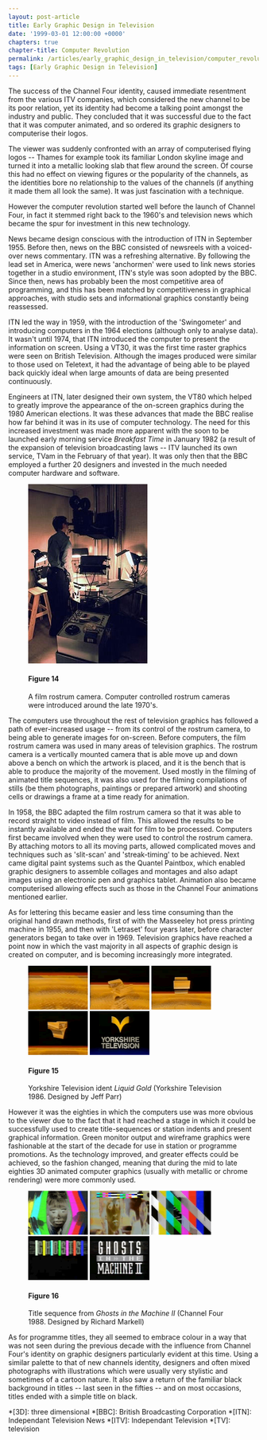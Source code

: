 ```yaml
---
layout: post-article
title: Early Graphic Design in Television
date: '1999-03-01 12:00:00 +0000'
chapters: true
chapter-title: Computer Revolution
permalink: /articles/early_graphic_design_in_television/computer_revolution/
tags: [Early Graphic Design in Television]
---
```

The success of the Channel Four identity, caused immediate resentment from the various ITV companies, which considered the new channel to be its poor relation, yet its identity had become a talking point amongst the industry and public. They concluded that it was successful due to the fact that it was computer animated, and so ordered its graphic designers to computerise their logos.

The viewer was suddenly confronted with an array of computerised flying logos -- Thames for example took its familiar London skyline image and turned it into a metallic looking slab that flew around the screen. Of course this had no effect on viewing figures or the popularity of the channels, as the identities bore no relationship to the values of the channels (if anything it made them all look the same). It was just fascination with a technique.

However the computer revolution started well before the launch of Channel Four, in fact it stemmed right back to the 1960's and television news which became the spur for investment in this new technology.

News became design conscious with the introduction of ITN in September 1955. Before then, news on the BBC consisted of newsreels with a voiced-over news commentary. ITN was a refreshing alternative. By following the lead set in America, were news 'anchormen' were used to link news stories together in a studio environment, ITN's style was soon adopted by the BBC. Since then, news has probably been the most competitive area of programming, and this has been matched by competitiveness in graphical approaches, with studio sets and informational graphics constantly being reassessed.

ITN led the way in 1959, with the introduction of the 'Swingometer' and introducing computers in the 1964 elections (although only to analyse data). It wasn't until 1974, that ITN introduced the computer to present the information on screen. Using a VT30, it was the first time raster graphics were seen on British Television. Although the images produced were similar to those used on Teletext, it had the advantage of being able to be played back quickly ideal when large amounts of data are being presented continuously.

Engineers at ITN, later designed their own system, the VT80 which helped to greatly improve the appearance of the on-screen graphics during the 1980  American elections. It was these advances that made the BBC realise how far behind it was in its use of computer technology. The need for this increased investment was made more apparent with the soon to be launched early morning service <cite>Breakfast Time</cite> in January 1982 (a result of the expansion of television broadcasting laws -- ITV launched its own service, TVam in the February of that year). It was only then that the BBC employed a further 20 designers and invested in the much needed computer hardware and software.

<figure id="figure-14">
    <img class="left" src="/assets/articles/early_graphic_design_in_television/figure-14.jpg" alt="A film rostrum camera" />
    <figcaption>
        <h4>Figure 14</h4>
        <p>A film rostrum camera. Computer controlled rostrum cameras were introduced around the late 1970's.</p>
    </figcaption>
</figure>

The computers use throughout the rest of television graphics has followed a path of ever-increased usage -- from its control of the rostrum camera, to being able to generate images for on-screen. Before computers, the film rostrum camera was used in many areas of television graphics. The rostrum camera is a vertically mounted camera that is able move up and down above a bench on which the artwork is placed, and it is the bench that is able to produce the majority of the movement. Used mostly in the filming of animated title sequences, it was also used for the filming compilations of stills (be them photographs, paintings or prepared artwork) and shooting cells or drawings a frame at a time ready for animation.

In 1958, the BBC adapted the film rostrum camera so that it was able to record straight to video instead of film. This allowed the results to be instantly available and ended the wait for film to be processed. Computers first became involved when they were used to control the rostrum camera. By attaching motors to all its moving parts, allowed complicated moves and techniques such as 'slit-scan' and 'streak-timing' to be achieved. Next came digital paint systems such as the Quantel Paintbox, which enabled graphic designers to assemble collages and montages and also adapt images using an electronic pen and graphics tablet. Animation also became computerised allowing effects such as those in the Channel Four animations mentioned earlier.

As for lettering this became easier and less time consuming than the original hand drawn methods, first of with the Masseeley hot press printing machine in 1955, and then with 'Letraset' four years later, before character generators began to take over in 1969. Television graphics have reached a point now in which the vast majority in all aspects of graphic design is created on computer, and is becoming increasingly more integrated.

<figure id="figure-15">
    <img class="left" src="/assets/articles/early_graphic_design_in_television/figure-15a.png" alt="Gold Chevron ident for Yorkshire Television" />
    <img class="left" src="/assets/articles/early_graphic_design_in_television/figure-15b.png" alt="Gold Chevron ident for Yorkshire Television" />
    <img class="left" src="/assets/articles/early_graphic_design_in_television/figure-15c.png" alt="Gold Chevron ident for Yorkshire Television" />
    <img class="left" src="/assets/articles/early_graphic_design_in_television/figure-15d.png" alt="Gold Chevron ident for Yorkshire Television" />
    <img class="left" src="/assets/articles/early_graphic_design_in_television/figure-15e.png" alt="Gold Chevron ident for Yorkshire Television" />
    <figcaption>
        <h4>Figure 15</h4>
        <p>Yorkshire Television ident <cite>Liquid Gold</cite> (Yorkshire Television 1986. Designed by Jeff Parr)</p>
    </figcaption>
</figure>

However it was the eighties in which the computers use was more obvious to the viewer due to the fact that it had reached a stage in which it could be successfully used to create title-sequences or station indents and present graphical information. Green monitor output and wireframe graphics were fashionable at the start of the decade for use in station or programme promotions. As the technology improved, and greater effects could be achieved, so the fashion changed, meaning that during the mid to late eighties 3D animated computer graphics (usually with metallic or chrome rendering) were more commonly used.

<figure id="figure-16">
    <img class="left" src="/assets/articles/early_graphic_design_in_television/figure-16a.png" alt="Still from 'Ghosts in the Machine' opening sequence" />
    <img class="left" src="/assets/articles/early_graphic_design_in_television/figure-16b.png" alt="Still from 'Ghosts in the Machine' opening sequence" />
    <img class="left" src="/assets/articles/early_graphic_design_in_television/figure-16c.png" alt="Still from 'Ghosts in the Machine' opening sequence" /> 
    <img class="left" src="/assets/articles/early_graphic_design_in_television/figure-16d.png" alt="Still from 'Ghosts in the Machine' opening sequence" />
    <img class="left" src="/assets/articles/early_graphic_design_in_television/figure-16e.png" alt="Still from 'Ghosts in the Machine' opening sequence" />
    <figcaption>
        <h4>Figure 16</h4>
        <p>Title sequence from <cite>Ghosts in the Machine II</cite> (Channel Four 1988. Designed by Richard Markell)</p>
    </figcaption>
</figure>

As for programme titles, they all seemed to embrace colour in a way that was not seen during the previous decade with the influence from Channel Four's identity on graphic designers particularly evident at this time. Using a similar palette to that of new channels identity, designers and often mixed photographs with illustrations which were usually very stylistic and sometimes of a cartoon nature. It also saw a return of the familiar black background in titles -- last seen in the fifties -- and on most occasions, titles ended with a simple title on black.

*[3D]: three dimensional
*[BBC]: British Broadcasting Corporation
*[ITN]: Independant Television News
*[ITV]: Independant Television
*[TV]: television